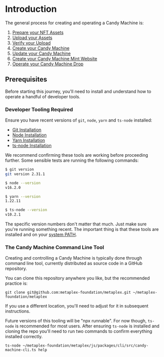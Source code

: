 # Introduction

The general process for creating and operating a Candy Machine is:

1. [Prepare your NFT Assets](./prepare-assets)
2. [Upload your Assets](./upload-assets)
3. [Verify your Upload](./verify-upload)
4. [Create your Candy Machine](./create-cm)
5. [Update your Candy Machine](./update-cm)
6. [Create your Candy Machine Mint Website](./create-mint-site)
7. [Operate your Candy Machine Drop](./operate-cm-drop)
<!-- 8. ...Sign, 8. ...etc -->

## Prerequisites

Before starting this journey, you'll need to install and understand how to operate a handful of developer tools.

### Developer Tooling Required

Ensure you have recent versions of `git`, `node`, `yarn` and `ts-node` installed:

* [Git Installation](https://git-scm.com/book/en/v2/Getting-Started-Installing-Git)
* [Node Installation](https://nodejs.org/en/download/)
* [Yarn Installation](https://classic.yarnpkg.com/lang/en/docs/install)
* [ts-node Installation](https://www.npmjs.com/package/ts-node#installation)

We recommend confirming these tools are working before proceeding further. Some sensible tests are running the following commands:

```bash
$ git version
git version 2.31.1

$ node --version
v16.2.0

$ yarn --version
1.22.11

$ ts-node --version
v10.2.1
```

The specific version numbers don't matter that much. Just make sure you're running something recent. The important thing is that these tools are installed and on your [system PATH](https://janelbrandon.medium.com/understanding-the-path-variable-6eae0936e976).


### The Candy Machine Command Line Tool

Creating and controlling a Candy Machine is typically done through command line tool, currently distributed as source code in a GitHub repository.

You can clone this repository anywhere you like, but the recommended practice is:
```
git clone git@github.com:metaplex-foundation/metaplex.git ~/metaplex-foundation/metaplex
```

If you use a different location, you'll need to adjust for it in subsequent instructions.

Future versions of this tooling will be "npx runnable". For now though, `ts-node` is recommended for most users.
After ensuring `ts-node` is installed and cloning the repo you'll need to run two commands to confirm everything installed correctly.
```
ts-node ~/metaplex-foundation/metaplex/js/packages/cli/src/candy-machine-cli.ts help
```